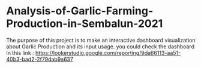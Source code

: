 # Analysis-of-Garlic-Farming-Production-in-Sembalun-2021
The purpose of this project is to make an interactive dashboard visualization about Garlic Production and its input usage. 
you could check the dashboard in this link : https://lookerstudio.google.com/reporting/9da66113-aa51-40b3-bad2-2f79dab9a637
